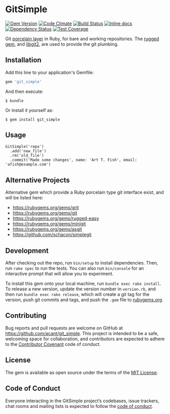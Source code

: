 # GitSimple

[![Gem Version](https://badge.fury.io/rb/git_simple.svg)](http://badge.fury.io/rb/git_simple)
[![Code Climate](https://codeclimate.com/github/acant/git_simple.svg)](https://codeclimate.com/github/acant/git_simple)
[![Build Status](https://travis-ci.org/acant/git_simple.svg?branch=master)](https://travis-ci.org/acant/git_simple)
[![Inline docs](http://inch-ci.org/github/acant/git_simple.svg?branch=master)](http://inch-ci.org/github/acant/git_simple)
[![Dependency Status](https://gemnasium.com/acant/git_simple.svg)](https://gemnasium.com/acant/git_simple)
[![Test Coverage](https://codeclimate.com/github/acant/git_simple/badges/coverage.svg)](https://codeclimate.com/github/acant/git_simple/coverage)

Git [porcelain layer](https://git-scm.com/book/en/v2/Git-Internals-Plumbing-and-Porcelain)
in Ruby, for bare and working repositories. The [rugged gem](https://github.com/libgit2/rugged),
and [libgit2](https://libgit2.github.com/), are used to provide the git plumbing.

## Installation

Add this line to your application's Gemfile:

```ruby
gem 'git_simple'
```

And then execute:

    $ bundle

Or install it yourself as:

    $ gem install git_simple

## Usage

```
GitSimple('repo')
  .add('new_file')
  .rm('old_file')
  .commit('Made some changes', name: 'Art T. Fish', email: 'afish@example.com')
```

## Alternative Projects

Alternative gem which provide a Ruby porcelain type git interface exist, and
will be listed here:

* https://rubygems.org/gems/grit
* https://rubygems.org/gems/git
* https://rubygems.org/gems/rugged-easy
* https://rubygems.org/gems/minigit
* https://rubygems.org/gems/asgit
* https://github.com/schacon/simplegit

## Development

After checking out the repo, run `bin/setup` to install dependencies. Then, run `rake spec` to run the tests. You can also run `bin/console` for an interactive prompt that will allow you to experiment.

To install this gem onto your local machine, run `bundle exec rake install`. To release a new version, update the version number in `version.rb`, and then run `bundle exec rake release`, which will create a git tag for the version, push git commits and tags, and push the `.gem` file to [rubygems.org](https://rubygems.org).

## Contributing

Bug reports and pull requests are welcome on GitHub at https://github.com/acant/git_simple. This project is intended to be a safe, welcoming space for collaboration, and contributors are expected to adhere to the [Contributor Covenant](http://contributor-covenant.org) code of conduct.

## License

The gem is available as open source under the terms of the [MIT License](http://opensource.org/licenses/MIT).

## Code of Conduct

Everyone interacting in the GitSimple project’s codebases, issue trackers, chat rooms and mailing lists is expected to follow the [code of conduct](https://github.com/acant/git_simple/blob/master/CODE_OF_CONDUCT.md).
